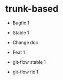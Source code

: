 # trunk-based

* Bugfix 1

* Stable 1

* Change doc

* Feat 1

* git-flow stable 1

* git-flow fix 1
